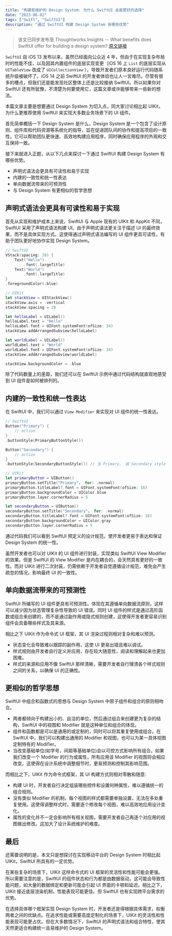 ```yaml
---
title: "构建易维护的 Design System: 为什么 SwiftUI 会是更好的选择"
date: "2023-06-02"
tags: ["Swift", "SwiftUI"]
description: "通过 SwiftUI 构建 Design System 有哪些优势"
---
```


> 该文已同步发布至 Thoughtworks Insights -- What benefits does SwiftUI offer for building a design system? [原文链接](https://www.thoughtworks.com/en-sg/insights/blog/mobile/benefits-swiftUI-design-system)

`SwiftUI` 自 iOS 13 发布以来，虽然已经面向公众近 4 年，但由于在实现复杂布局时的性能不佳，以及因其内置组件的底层实现变更（iOS 16 上 `List` 的底层实现从 `UITableView` 改成了 `UICollectionView` ），导致开发者们原本良好运行代码随系统升级被破坏了。iOS 14 之前 SwiftUI 的开发者体验也让人一言难尽。尽管有很多的槽点，但我们还是能发现社区整体上还是比较接纳 SwiftUI。所以如果你对 SwiftUI 还有所犹豫，不清楚为何要使用它，这篇文章或许能够带来一些新的想法。

本篇文章主要是想要通过 Design System 为切入点，同大家讨论相比起 UIKit，为什么更推荐使用 SwiftUI 来实现大多数业务场景下的 UI 组件。

首先简单概括一下 Design System 是什么，Design System 是一个包含了设计原则、组件库和代码资源等系统化的指导，旨在促进团队间的协作和提高项目的一致性。它可以帮助团队更快速、高效地构建应用程序，同时确保应用程序的外观和交互保持一致。

接下来就进入正题，从以下几点来探讨一下通过 SwiftUI 构建 Design System 有哪些优势。

- 声明式语法会更具有可读性和易于实现
- 内建的一致性和统一性表达
- 单向数据流带来的可预测性
- 与 Design System 有更相似的哲学思想

## 声明式语法会更具有可读性和易于实现

首先从实现和维护成本上来说，SwiftUI 与 Apple 现有的 UIKit 和 AppKit 不同，SwiftUI 采用了声明式语法构建 UI。由于声明式语法更关注于描述 UI 的最终效果，而不是具体实现方式。这使得通过声明式语法编写的 UI 组件更具可读性，有助于团队更好地协作实现 Design System。

```swift
// SwiftUI
VStack(spacing: 20) {
    Text("Hello")
        .font(.largeTitle)
    Text("World")
        .font(.largeTitle)
}
.foregroundColor(.blue)

// UIKit
let stackView = UIStackView()
stackView.axis = .vertical
stackView.spacing = 20

let helloLabel = UILabel()
helloLabel.text = "Hello"
helloLabel.font = UIFont.systemFont(ofSize: 34)
stackView.addArrangedSubview(helloLabel)

let worldLabel = UILabel()
worldLabel.text = "World"
worldLabel.font = UIFont.systemFont(ofSize: 34)
stackView.addArrangedSubview(worldLabel)

stackView.backgroundColor = .blue
```

除了代码数量上的差距，我们还可以在 SwiftUI 示例中通过代码结构就直观地感受到 UI 组件是如何被排列的。

## 内建的一致性和统一性表达

在 SwiftUI 中，我们可以通过 `View Modifier` 来实现对 UI 组件的统一性表达。

```swift
// SwiftUI
Button("Primary") {
    // action
}
.buttonStyle(PrimaryButtonStyle())

Button("Secondary") {
    // action
}
.buttonStyle(SecondaryButtonStyle()) // 当 Primary， 或 Secondary style 发生变化时，所有使用了这两个 style 的按钮都会被自动更新

// UIKit
let primaryButton = UIButton()
primaryButton.setTitle("Primary"， for: .normal)
primaryButton.titleLabel?.font = UIFont.systemFont(ofSize: 16)
primaryButton.backgroundColor = UIColor.blue
primaryButton.layer.cornerRadius = 5

let secondaryButton = UIButton()
secondaryButton.setTitle("Secondary"， for: .normal)
secondaryButton.titleLabel?.font = UIFont.systemFont(ofSize: 16)
secondaryButton.backgroundColor = UIColor.gray
secondaryButton.layer.cornerRadius = 5
```

通过代码我们可以看到 SwiftUI 预定义的设计规范，使开发者更易于表达和保证 Design System 的统一性。

虽然开发者也可以对 UIKit 的 UI 组件进行封装，实现类似 SwiftUI View Modifier 的效果。但是 SwiftUI 的 View Modifier 是内在耦合的，会天然具有更好的一致性。而对 UIKit 进行二次封装，仍需依赖于开发者自觉遵循设计规范，难免会产生疏忽的情况，影响最终 UI 的一致性。

## 单向数据流带来的可预测性

SwiftUI 所编写的 UI 组件更具有可预测性。体现在其遵循单向数据流原则，这样可以减少因为状态管理复杂性导致的 UI 错误。同时 UI 组件的样式是通过高阶函数或组合来创建的，而不是通过副作用或隐式规则创建，这使得开发者更容易识别组件会具备哪些样式及其来源。

相比之下 UIKit 作为命令式 UI 框架，其 UI 渲染过程则相对复杂和难以预测。

- 状态变化会导致难以跟踪的副作用，这使 UI 更易出错且难以调试。
- 样式规则由开发者自行定义并应用，存在较大随意性，阅读和理解起来也更加困难。
- 样式的来源和应用不像 SwiftUI 那样清晰，需要开发者自行理清各个样式规则之间的关系，以确保 UI 的正确性。

## 更相似的哲学思想

SwiftUI 中组合和函数式的思想与 Design System 中原子组件和组合的原则相吻合。

- 两者都倾向于构建出小的、自洽的单位，然后通过组合来创建更为复杂的结构，SwiftUI 中的视图和 Modifier 就是这种单位和组合的体现。
- 组件和函数都是可以是通用的或定制的，同时可以将其重复使用或组合。在 SwiftUI 中，我们可以构建出通用的 Modifier 和视图，也可以为某一具体视图定制特有的 Modifier。
- 当改变基础单位(如字号，间距等基础单位)会以可控方式影响所有组合。如果我们改变一个 Modifier 的行为或属性，所有应用该 Modifier 的视图将会相应改变。这使得在设计系统中调整细节时，更易预测和控制其影响范围。

而相比之下，UIKit 作为命令式框架，其 UI 构建方式则相对零散和随意:

- 构建 UI 时，开发者自行决定组装哪些控件和设置何种属性，难以遵循统一的组合规则。
- 没有类似 Modifier 的机制，每个视图的样式都需要单独设置，无法在多处重复使用。这使得调整样式时，需要逐个修改每个视图，难以高效地应用设计变化。
- 属性的变化并不一定会影响所有相关视图，需要开发者自己再逐个对应用的视图做出修改。这加大了设计系统维护的难度。

## 最后

还需要说明的是，本文只是想探讨在实现移动平台的 Design System 时相比起 UIKit，SwiftUI 所具有的一定优势。

在某些复杂的场景下，UIKit 这样命令式的 UI 框架的灵活性和性能可能会更强。所以需要注意的是，SwiftUI 的组件状态和行为都是由数据驱动，这可能会导致性能问题，如大量的数据绑定和更新可能会引起 UI 界面的卡顿和延迟。相比之下，UIKit 接近底层渲染机制，性能表现可能更佳。但 SwiftUI 也有实现跨平台需求的优势。

在选择具体哪个框架实现 Design System 时，开发者还是得根据具体需求，权衡两者之间的优缺点。在追求性能或需要高度定制化的场景下，UIKit 的灵活性和性能表现可能更占优。但在大多数情况下，SwiftUI 的声明式语法和组合特性，使其天然更适合构建统一且易维护的 Design System。
